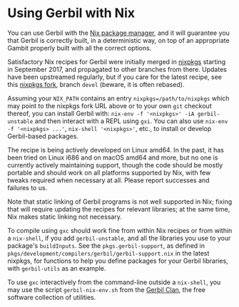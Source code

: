 # Using Gerbil with Nix

You can use Gerbil with the [Nix package manager](https://nixos.org), and
it will guarantee you that Gerbil is correctly built, in a deterministic way,
on top of an appropriate Gambit properly built with all the correct options.

Satisfactory Nix recipes for Gerbil were initially merged in
[nixpkgs](https://github.com/NixOS/nixpkgs) starting in September 2017,
and propagated to other branches from there.
Updates have been upstreamed regularly, but if you care for the latest recipe,
see this [nixpkgs fork](http://github.com/MuKnIO/nixpkgs), branch `devel`
(beware, it is often rebased).

Assuming your `NIX_PATH` contains an entry `nixpkgs=/path/to/nixpkgs` which
may point to the nixpkgs fork URL above or to your own `git` checkout thereof,
you can install Gerbil with: `nix-env -f '<nixpkgs>' -iA gerbil-unstable`
and then interact with a REPL using `gxi`.
You can also use `nix-env -f '<nixpkgs> ...'`, `nix-shell '<nixpkgs>'`, etc.,
to install or develop Gerbil-based packages.

The recipe is being actively developed on Linux amd64.
In the past, it has been tried on Linux i686 and on macOS amd64 and more,
but no one is currently actively maintaining support, though the code
should be mostly portable and should work on all platforms supported by Nix,
with few tweaks required when necessary at all.
Please report successes and failures to us.

Note that static linking of Gerbil programs is not well supported in Nix;
fixing that will require updating the recipes for relevant libraries;
at the same time, Nix makes static linking not necessary.

To compile using `gxc` should work fine from within Nix recipes
or from within a `nix-shell`, if you add `gerbil-unstable`, and
all the libraries you use to your package's `buildInputs`.
See the `pkgs.gerbil-support`,
as defined in `pkgs/development/compilers/gerbil/gerbil-support.nix`
in the latest nixpkgs, for functions to help you define packages
for your Gerbil libraries, with `gerbil-utils` as an example.

To use `gxc` interactively from the command-line outside a `nix-shell`,
you may use the script `gerbil-nix-env.sh` from the
[Gerbil Clan](https://github.com/mighty-gerbils/gerbil-utils),
the free software collection of utilities.
